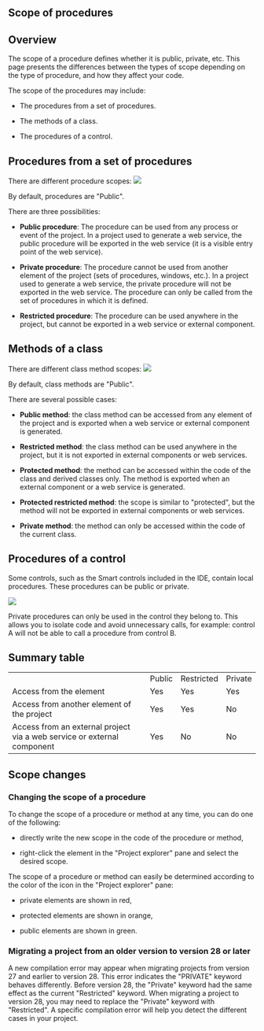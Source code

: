 
## Scope of procedures
			

<a name="NOTE1"></a>
<a name="NOTE1_1"></a>


## Overview
<a name="overview_ELTTEXTE000186"></a>
The scope of a procedure defines whether it is public, private, etc. This page presents the differences between the types of scope depending on the type of procedure, and how they affect your code. 

The scope of the procedures may include: 

- The procedures from a set of procedures.

- The methods of a class. 

- The procedures of a control. 




<a name="NOTE2"></a>
<a name="NOTE2_1"></a>


## Procedures from a set of procedures
<a name="procedures_from_set_procedures_ELTTEXTE000210"></a>
There are different procedure scopes: 
![](https://doc.pcsoft.fr/en-US/images/image.awp?langid=3&name=Port%E9e_proc%E9dure%20-%20HC%20N%B0001.gif)


By default, procedures are "Public".

There are three possibilities:

- **Public procedure**: The procedure can be used from any process or event of the project. 
	In a project used to generate a web service, the public procedure will be exported in the web service (it is a visible entry point of the web service). 

- **Private procedure**: The procedure cannot be used from another element of the project (sets of procedures, windows, etc.). 
	In a project used to generate a web service, the private procedure will not be exported in the web service. 
	The procedure can only be called from the set of procedures in which it is defined.

- **Restricted procedure**: The procedure can be used anywhere in the project, but cannot be exported in a web service or external component.








<a name="NOTE3"></a>
<a name="NOTE3_1"></a>


## Methods of a class
<a name="methods_class_ELTTEXTE000234"></a>
There are different class method scopes: 
![](https://doc.pcsoft.fr/en-US/images/image.awp?langid=3&name=Port%E9e_proc%E9dure%20-%20HC%20N%B0002.gif)


By default, class methods are "Public".

There are several possible cases:

- **Public method**: the class method can be accessed from any element of the project and is exported when a web service or external component is generated.

- **Restricted method**: the class method can be used anywhere in the project, but it is not exported in external components or web services.

- **Protected method**: the method can be accessed within the code of the class and derived classes only. The method is exported when an external component or a web service is generated.

- **Protected restricted method**: the scope is similar to "protected", but the method will not be exported in external components or web services.

- **Private method**: the method can only be accessed within the code of the current class.








<a name="NOTE4"></a>
<a name="NOTE4_1"></a>


## Procedures of a control
<a name="procedures_control_ELTTEXTE000258"></a>
Some controls, such as the Smart controls included in the IDE, contain local procedures. These procedures can be public or private. 


![](https://doc.pcsoft.fr/en-US/images/image.awp?langid=3&name=Port%E9e_proc%E9dure%20-%20HC%20N%B0003.gif)


Private procedures can only be used in the control they belong to. This allows you to isolate code and avoid unnecessary calls, for example: control A will not be able to call a procedure from control B.





<a name="NOTE5"></a>
<a name="NOTE5_1"></a>


## Summary table
<a name="summary_table_ELTTEXTE000282"></a>



|   |   |   |   |
| --- | --- | --- | --- |
|   | Public | Restricted | Private |
| Access from the element | Yes | Yes | Yes |
| Access from another element of the project | Yes | Yes | No |
| Access from an external project via a web service or external component | Yes | No | No |







<a name="NOTE6"></a>
<a name="NOTE6_1"></a>


## Scope changes
<a name="scope_changes_ELTTEXTE000306"></a>


### Changing the scope of a procedure
<a name="changing_the_scope_procedure_ELTPARAGRAPHE000119"></a>

To change the scope of a procedure or method at any time, you can do one of the following:

- directly write the new scope in the code of the procedure or method,

- right-click the element in the "Project explorer" pane and select the desired scope.


The scope of a procedure or method can easily be determined according to the color of the icon in the "Project explorer" pane:

- private elements are shown in red,

- protected elements are shown in orange,

- public elements are shown in green.







### Migrating a project from an older version to version 28 or later
<a name="migrating_project_from_older_version_version_28_later_ELTPARAGRAPHE000136"></a>A new compilation error may appear when migrating projects from version 27 and earlier to version 28. This error indicates the "PRIVATE" keyword behaves differently.
Before version 28, the "Private" keyword had the same effect as the current "Restricted" keyword. When migrating a project to version 28, you may need to replace the "Private" keyword with "Restricted". A specific compilation error will help you detect the different cases in your project. 


